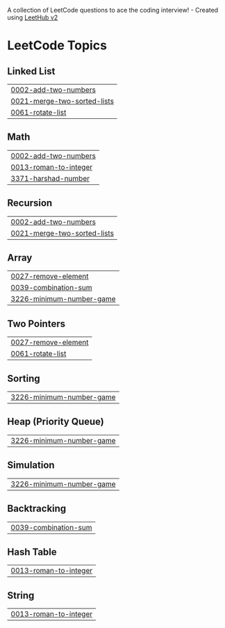 A collection of LeetCode questions to ace the coding interview! - Created using [LeetHub v2](https://github.com/arunbhardwaj/LeetHub-2.0)
<!---LeetCode Topics Start-->
# LeetCode Topics
## Linked List
|  |
| ------- |
| [0002-add-two-numbers](https://github.com/raviranjancom/LeetCode-Solution/tree/master/0002-add-two-numbers) |
| [0021-merge-two-sorted-lists](https://github.com/raviranjancom/LeetCode-Solution/tree/master/0021-merge-two-sorted-lists) |
| [0061-rotate-list](https://github.com/raviranjancom/LeetCode-Solution/tree/master/0061-rotate-list) |
## Math
|  |
| ------- |
| [0002-add-two-numbers](https://github.com/raviranjancom/LeetCode-Solution/tree/master/0002-add-two-numbers) |
| [0013-roman-to-integer](https://github.com/raviranjancom/LeetCode-Solution/tree/master/0013-roman-to-integer) |
| [3371-harshad-number](https://github.com/raviranjancom/LeetCode-Solution/tree/master/3371-harshad-number) |
## Recursion
|  |
| ------- |
| [0002-add-two-numbers](https://github.com/raviranjancom/LeetCode-Solution/tree/master/0002-add-two-numbers) |
| [0021-merge-two-sorted-lists](https://github.com/raviranjancom/LeetCode-Solution/tree/master/0021-merge-two-sorted-lists) |
## Array
|  |
| ------- |
| [0027-remove-element](https://github.com/raviranjancom/LeetCode-Solution/tree/master/0027-remove-element) |
| [0039-combination-sum](https://github.com/raviranjancom/LeetCode-Solution/tree/master/0039-combination-sum) |
| [3226-minimum-number-game](https://github.com/raviranjancom/LeetCode-Solution/tree/master/3226-minimum-number-game) |
## Two Pointers
|  |
| ------- |
| [0027-remove-element](https://github.com/raviranjancom/LeetCode-Solution/tree/master/0027-remove-element) |
| [0061-rotate-list](https://github.com/raviranjancom/LeetCode-Solution/tree/master/0061-rotate-list) |
## Sorting
|  |
| ------- |
| [3226-minimum-number-game](https://github.com/raviranjancom/LeetCode-Solution/tree/master/3226-minimum-number-game) |
## Heap (Priority Queue)
|  |
| ------- |
| [3226-minimum-number-game](https://github.com/raviranjancom/LeetCode-Solution/tree/master/3226-minimum-number-game) |
## Simulation
|  |
| ------- |
| [3226-minimum-number-game](https://github.com/raviranjancom/LeetCode-Solution/tree/master/3226-minimum-number-game) |
## Backtracking
|  |
| ------- |
| [0039-combination-sum](https://github.com/raviranjancom/LeetCode-Solution/tree/master/0039-combination-sum) |
## Hash Table
|  |
| ------- |
| [0013-roman-to-integer](https://github.com/raviranjancom/LeetCode-Solution/tree/master/0013-roman-to-integer) |
## String
|  |
| ------- |
| [0013-roman-to-integer](https://github.com/raviranjancom/LeetCode-Solution/tree/master/0013-roman-to-integer) |
<!---LeetCode Topics End-->